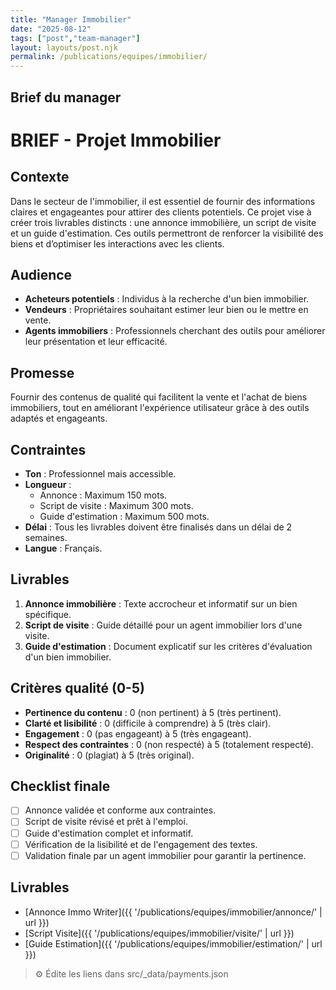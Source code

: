 ```yaml
---
title: "Manager Immobilier"
date: "2025-08-12"
tags: ["post","team-manager"]
layout: layouts/post.njk
permalink: /publications/equipes/immobilier/
---
```

## Brief du manager

# BRIEF - Projet Immobilier

## Contexte
Dans le secteur de l'immobilier, il est essentiel de fournir des informations claires et engageantes pour attirer des clients potentiels. Ce projet vise à créer trois livrables distincts : une annonce immobilière, un script de visite et un guide d'estimation. Ces outils permettront de renforcer la visibilité des biens et d’optimiser les interactions avec les clients.

## Audience
- **Acheteurs potentiels** : Individus à la recherche d'un bien immobilier.
- **Vendeurs** : Propriétaires souhaitant estimer leur bien ou le mettre en vente.
- **Agents immobiliers** : Professionnels cherchant des outils pour améliorer leur présentation et leur efficacité.

## Promesse
Fournir des contenus de qualité qui facilitent la vente et l'achat de biens immobiliers, tout en améliorant l'expérience utilisateur grâce à des outils adaptés et engageants.

## Contraintes
- **Ton** : Professionnel mais accessible.
- **Longueur** : 
  - Annonce : Maximum 150 mots.
  - Script de visite : Maximum 300 mots.
  - Guide d'estimation : Maximum 500 mots.
- **Délai** : Tous les livrables doivent être finalisés dans un délai de 2 semaines.
- **Langue** : Français.

## Livrables
1. **Annonce immobilière** : Texte accrocheur et informatif sur un bien spécifique.
2. **Script de visite** : Guide détaillé pour un agent immobilier lors d'une visite.
3. **Guide d'estimation** : Document explicatif sur les critères d'évaluation d'un bien immobilier.

## Critères qualité (0-5)
- **Pertinence du contenu** : 0 (non pertinent) à 5 (très pertinent).
- **Clarté et lisibilité** : 0 (difficile à comprendre) à 5 (très clair).
- **Engagement** : 0 (pas engageant) à 5 (très engageant).
- **Respect des contraintes** : 0 (non respecté) à 5 (totalement respecté).
- **Originalité** : 0 (plagiat) à 5 (très original).

## Checklist finale
- [ ] Annonce validée et conforme aux contraintes.
- [ ] Script de visite révisé et prêt à l'emploi.
- [ ] Guide d'estimation complet et informatif.
- [ ] Vérification de la lisibilité et de l'engagement des textes.
- [ ] Validation finale par un agent immobilier pour garantir la pertinence.

## Livrables
- [Annonce Immo Writer]({{ '/publications/equipes/immobilier/annonce/' | url }})
- [Script Visite]({{ '/publications/equipes/immobilier/visite/' | url }})
- [Guide Estimation]({{ '/publications/equipes/immobilier/estimation/' | url }})

> ⚙️ Édite les liens dans src/_data/payments.json
